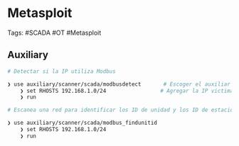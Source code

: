 # Metasploit 

Tags: #SCADA #OT #Metasploit 

## Auxiliary 

```bash 
# Detectar si la IP utiliza Modbus 

❯ use auxiliary/scanner/scada/modbusdetect       # Escoger el auxiliar 
	❯ set RHOSTS 192.168.1.0/24                 # Agregar la IP victima 
	❯ run
```

```bash 
# Escanea una red para identificar los ID de unidad y los ID de estación de los dispositivos Modbus, lo que es crucial para entender cómo están organizados y configurados estos dispositivos en la red SCADA

❯ use auxiliary/scanner/scada/modbus_findunitid
	❯ set RHOSTS 192.168.1.0/24
	❯ run 
```
